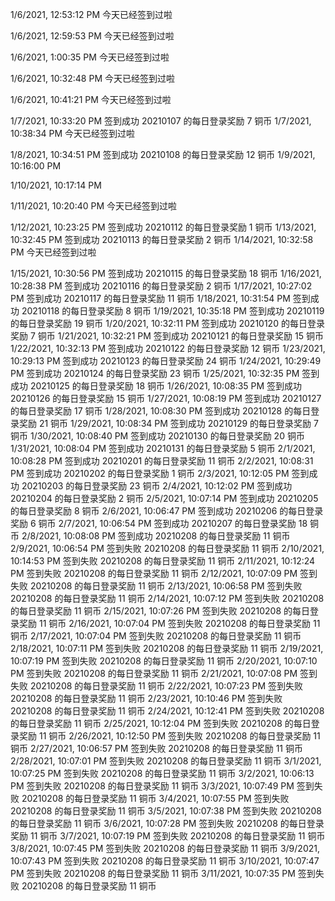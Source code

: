 1/6/2021, 12:53:12 PM
今天已经签到过啦

1/6/2021, 12:59:53 PM
今天已经签到过啦

1/6/2021, 1:00:35 PM
今天已经签到过啦

1/6/2021, 10:32:48 PM
今天已经签到过啦

1/6/2021, 10:41:21 PM
今天已经签到过啦

1/7/2021, 10:33:20 PM
签到成功
20210107 的每日登录奖励 7 铜币
1/7/2021, 10:38:34 PM
今天已经签到过啦

1/8/2021, 10:34:51 PM
签到成功
20210108 的每日登录奖励 12 铜币
1/9/2021, 10:16:00 PM

1/10/2021, 10:17:14 PM

1/11/2021, 10:20:40 PM
今天已经签到过啦

1/12/2021, 10:23:25 PM
签到成功
20210112 的每日登录奖励 1 铜币
1/13/2021, 10:32:45 PM
签到成功
20210113 的每日登录奖励 2 铜币
1/14/2021, 10:32:58 PM
今天已经签到过啦

1/15/2021, 10:30:56 PM
签到成功
20210115 的每日登录奖励 18 铜币
1/16/2021, 10:28:38 PM
签到成功
20210116 的每日登录奖励 2 铜币
1/17/2021, 10:27:02 PM
签到成功
20210117 的每日登录奖励 11 铜币
1/18/2021, 10:31:54 PM
签到成功
20210118 的每日登录奖励 8 铜币
1/19/2021, 10:35:18 PM
签到成功
20210119 的每日登录奖励 19 铜币
1/20/2021, 10:32:11 PM
签到成功
20210120 的每日登录奖励 7 铜币
1/21/2021, 10:32:21 PM
签到成功
20210121 的每日登录奖励 15 铜币
1/22/2021, 10:32:13 PM
签到成功
20210122 的每日登录奖励 12 铜币
1/23/2021, 10:29:13 PM
签到成功
20210123 的每日登录奖励 24 铜币
1/24/2021, 10:29:49 PM
签到成功
20210124 的每日登录奖励 23 铜币
1/25/2021, 10:32:35 PM
签到成功
20210125 的每日登录奖励 18 铜币
1/26/2021, 10:08:35 PM
签到成功
20210126 的每日登录奖励 15 铜币
1/27/2021, 10:08:19 PM
签到成功
20210127 的每日登录奖励 17 铜币
1/28/2021, 10:08:30 PM
签到成功
20210128 的每日登录奖励 21 铜币
1/29/2021, 10:08:34 PM
签到成功
20210129 的每日登录奖励 7 铜币
1/30/2021, 10:08:40 PM
签到成功
20210130 的每日登录奖励 20 铜币
1/31/2021, 10:08:04 PM
签到成功
20210131 的每日登录奖励 5 铜币
2/1/2021, 10:08:28 PM
签到成功
20210201 的每日登录奖励 11 铜币
2/2/2021, 10:08:31 PM
签到成功
20210202 的每日登录奖励 1 铜币
2/3/2021, 10:12:05 PM
签到成功
20210203 的每日登录奖励 23 铜币
2/4/2021, 10:12:02 PM
签到成功
20210204 的每日登录奖励 2 铜币
2/5/2021, 10:07:14 PM
签到成功
20210205 的每日登录奖励 8 铜币
2/6/2021, 10:06:47 PM
签到成功
20210206 的每日登录奖励 6 铜币
2/7/2021, 10:06:54 PM
签到成功
20210207 的每日登录奖励 18 铜币
2/8/2021, 10:08:08 PM
签到成功
20210208 的每日登录奖励 11 铜币
2/9/2021, 10:06:54 PM
签到失败
20210208 的每日登录奖励 11 铜币
2/10/2021, 10:14:53 PM
签到失败
20210208 的每日登录奖励 11 铜币
2/11/2021, 10:12:24 PM
签到失败
20210208 的每日登录奖励 11 铜币
2/12/2021, 10:07:09 PM
签到失败
20210208 的每日登录奖励 11 铜币
2/13/2021, 10:06:58 PM
签到失败
20210208 的每日登录奖励 11 铜币
2/14/2021, 10:07:12 PM
签到失败
20210208 的每日登录奖励 11 铜币
2/15/2021, 10:07:26 PM
签到失败
20210208 的每日登录奖励 11 铜币
2/16/2021, 10:07:04 PM
签到失败
20210208 的每日登录奖励 11 铜币
2/17/2021, 10:07:04 PM
签到失败
20210208 的每日登录奖励 11 铜币
2/18/2021, 10:07:11 PM
签到失败
20210208 的每日登录奖励 11 铜币
2/19/2021, 10:07:19 PM
签到失败
20210208 的每日登录奖励 11 铜币
2/20/2021, 10:07:10 PM
签到失败
20210208 的每日登录奖励 11 铜币
2/21/2021, 10:07:08 PM
签到失败
20210208 的每日登录奖励 11 铜币
2/22/2021, 10:07:23 PM
签到失败
20210208 的每日登录奖励 11 铜币
2/23/2021, 10:10:46 PM
签到失败
20210208 的每日登录奖励 11 铜币
2/24/2021, 10:12:41 PM
签到失败
20210208 的每日登录奖励 11 铜币
2/25/2021, 10:12:04 PM
签到失败
20210208 的每日登录奖励 11 铜币
2/26/2021, 10:12:50 PM
签到失败
20210208 的每日登录奖励 11 铜币
2/27/2021, 10:06:57 PM
签到失败
20210208 的每日登录奖励 11 铜币
2/28/2021, 10:07:01 PM
签到失败
20210208 的每日登录奖励 11 铜币
3/1/2021, 10:07:25 PM
签到失败
20210208 的每日登录奖励 11 铜币
3/2/2021, 10:06:13 PM
签到失败
20210208 的每日登录奖励 11 铜币
3/3/2021, 10:07:49 PM
签到失败
20210208 的每日登录奖励 11 铜币
3/4/2021, 10:07:55 PM
签到失败
20210208 的每日登录奖励 11 铜币
3/5/2021, 10:07:38 PM
签到失败
20210208 的每日登录奖励 11 铜币
3/6/2021, 10:07:28 PM
签到失败
20210208 的每日登录奖励 11 铜币
3/7/2021, 10:07:19 PM
签到失败
20210208 的每日登录奖励 11 铜币
3/8/2021, 10:07:45 PM
签到失败
20210208 的每日登录奖励 11 铜币
3/9/2021, 10:07:43 PM
签到失败
20210208 的每日登录奖励 11 铜币
3/10/2021, 10:07:47 PM
签到失败
20210208 的每日登录奖励 11 铜币
3/11/2021, 10:07:35 PM
签到失败
20210208 的每日登录奖励 11 铜币
